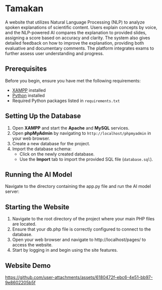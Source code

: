 # Tamakan
A website that utilizes Natural Language Processing (NLP) to analyze spoken explanations of scientific content. Users explain concepts by voice, and the NLP-powered AI compares the explanation to provided slides, assigning a score based on accuracy and clarity. The system also gives detailed feedback on how to improve the explanation, providing both evaluative and documentary comments. The platform integrates exams to further assess user understanding and progress.

## Prerequisites
Before you begin, ensure you have met the following requirements:
- [XAMPP](https://www.apachefriends.org/index.html) installed
- [Python](https://www.python.org/downloads/) installed
- Required Python packages listed in `requirements.txt`

## Setting Up the Database
1. Open **XAMPP** and start the **Apache** and **MySQL** services.
2. Open **phpMyAdmin** by navigating to `http://localhost/phpmyadmin` in your web browser.
3. Create a new database for the project.
4. Import the database schema:
    - Click on the newly created database.
    - Use the **Import** tab to import the provided SQL file (`database.sql`).

## Running the AI Model
Navigate to the directory containing the app.py file and run the AI model server:

## Starting the Website
1. Navigate to the root directory of the project where your main PHP files are located.
2. Ensure that your db.php file is correctly configured to connect to the database.
3. Open your web browser and navigate to http://localhost/pages/ to access the website.
4. Start by logging in and begin using the site features.

## Website Demo
https://github.com/user-attachments/assets/6180472f-ebc6-4e51-bb97-9e8602205b5f


  

